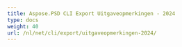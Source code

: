 ```yaml
---
title: Aspose.PSD CLI Export Uitgaveopmerkingen - 2024
type: docs
weight: 40
url: /nl/net/cli/export/uitgaveopmerkingen-2024/
---
```

